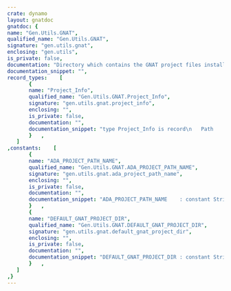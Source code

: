 ```yaml
---
crate: dynamo
layout: gnatdoc
gnatdoc: {
name: "Gen.Utils.GNAT",
qualified_name: "Gen.Utils.GNAT",
signature: "gen.utils.gnat",
enclosing: "gen.utils",
is_private: false,
documentation: "Directory which contains the GNAT project files installed on the system.\nThis is overridden by the configuration property 'generator.gnat.projects.dir'.",
documentation_snippet: "",
record_types:    [
       {
       name: "Project_Info",
       qualified_name: "Gen.Utils.GNAT.Project_Info",
       signature: "gen.utils.gnat.project_info",
       enclosing: "",
       is_private: false,
       documentation: "",
       documentation_snippet: "type Project_Info is record\n   Path        : UString;\n   Name        : UString;\n   Is_Abstract : Boolean := False;\nend record;",
       }   ,
   ]
,constants:    [
       {
       name: "ADA_PROJECT_PATH_NAME",
       qualified_name: "Gen.Utils.GNAT.ADA_PROJECT_PATH_NAME",
       signature: "gen.utils.gnat.ada_project_path_name",
       enclosing: "",
       is_private: false,
       documentation: "",
       documentation_snippet: "ADA_PROJECT_PATH_NAME    : constant String := \"ADA_PROJECT_PATH\";",
       }   ,
       {
       name: "DEFAULT_GNAT_PROJECT_DIR",
       qualified_name: "Gen.Utils.GNAT.DEFAULT_GNAT_PROJECT_DIR",
       signature: "gen.utils.gnat.default_gnat_project_dir",
       enclosing: "",
       is_private: false,
       documentation: "",
       documentation_snippet: "DEFAULT_GNAT_PROJECT_DIR : constant String := \"/usr/lib/gnat\";",
       }   ,
   ]
,}
---
```

